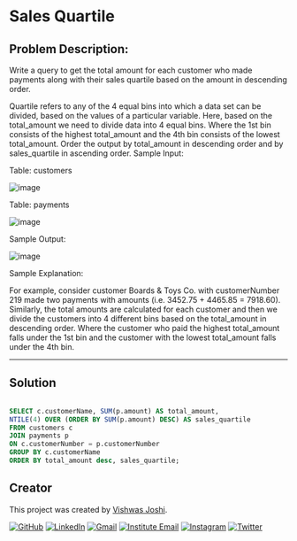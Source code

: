 # Sales Quartile

## Problem Description:

Write a query to get the total amount for each customer who made payments along with their sales quartile based on the amount in descending order.

Quartile refers to any of the 4 equal bins into which a data set can be divided, based on the values of a particular variable.
Here, based on the total_amount we need to divide data into 4 equal bins. Where the 1st bin consists of the highest total_amount and the 4th bin consists of the lowest total_amount.
Order the output by total_amount in descending order and by sales_quartile in ascending order.
Sample Input:

Table: customers

![image](https://github.com/vishwasjoshi2019/DSML/assets/98074283/fb473ec5-1cf8-4b1f-bcec-a8c43d83d16a)



Table: payments

![image](https://github.com/vishwasjoshi2019/DSML/assets/98074283/4b3a6f15-18d8-4331-90cd-609aee004f7e)


Sample Output:

![image](https://github.com/vishwasjoshi2019/DSML/assets/98074283/9f4b34af-8f00-4df1-a2d6-5f74867a2dc4)


Sample Explanation:

For example, consider customer Boards & Toys Co. with customerNumber 219 made two payments with amounts (i.e. 3452.75 + 4465.85 = 7918.60).
Similarly, the total amounts are calculated for each customer and then we divide the customers into 4 different bins based on the total_amount in descending order.
Where the customer who paid the highest total_amount falls under the 1st bin and the customer with the lowest total_amount falls under the 4th bin.

---

## Solution

```sql

SELECT c.customerName, SUM(p.amount) AS total_amount, 
NTILE(4) OVER (ORDER BY SUM(p.amount) DESC) AS sales_quartile
FROM customers c
JOIN payments p
ON c.customerNumber = p.customerNumber
GROUP BY c.customerName
ORDER BY total_amount desc, sales_quartile;

```
## Creator

This project was created by [Vishwas Joshi](https://github.com/vishwasjoshi2019).


[![GitHub](https://img.shields.io/badge/GitHub-%40vishwasjoshi2019-blue)](https://github.com/vishwasjoshi2019)
[![LinkedIn](https://img.shields.io/badge/LinkedIn-%40vishwasjoshi2019-blue)](https://www.linkedin.com/in/vishwasjoshi2019/)
[![Gmail](https://img.shields.io/badge/Gmail-vishwasjoshi2019%40gmail.com-red)](mailto:vishwasjoshi2019@gmail.com)
[![Institute Email](https://img.shields.io/badge/Institute%20Email-vishwas.j%40iitgn.ac.in-red)](mailto:vishwas.j@iitgn.ac.in)
[![Instagram](https://img.shields.io/badge/Instagram-%40cursed__geek-orange)](https://www.instagram.com/cursed_geek/)
[![Twitter](https://img.shields.io/badge/Twitter-%40Vishwas79116150-blue)](https://twitter.com/Vishwas79116150)


